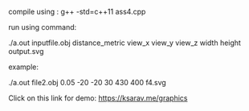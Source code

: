compile using :
g++ -std=c++11 ass4.cpp 

run using command:

./a.out inputfile.obj distance_metric view_x view_y view_z width height output.svg

example:

./a.out file2.obj 0.05 -20 -20 30 430 400 f4.svg

Click on this link for demo: https://ksarav.me/graphics
